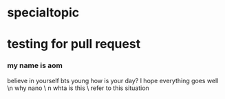 # specialtopic
# testing for pull request
### my name is aom
believe in yourself bts young
how is your day? I hope everything goes well \\n
why nano \\ n whta is this \\ refer to this situation
